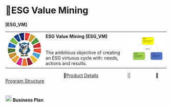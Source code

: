 # 🚧ESG Value Mining
<b>[ESG_VM]</b>
<table>
  <tr>
    <td><img src="OWL_0.jpg" alt="ESG" width="300"/></td>
    <td>
      <b>ESG Value Mining [ESG_VM]</b><br><br><br>
      The ambitious objective of creating an ESG virtuous cycle with: needs, actions and results.
    </td>
    <td><img src="Virtuous%20Cycle.png" alt="Virtuous Cycle" width="300"/></td>
  </tr>
</table>

&nbsp;&nbsp;&nbsp;&nbsp;&nbsp;&nbsp;&nbsp;&nbsp;&nbsp;&nbsp;&nbsp;&nbsp;&nbsp;&nbsp;&nbsp;&nbsp;&nbsp;&nbsp;&nbsp;&nbsp;&nbsp;&nbsp;&nbsp;&nbsp;&nbsp;&nbsp;&nbsp;&nbsp;&nbsp;&nbsp;&nbsp;&nbsp;&nbsp;&nbsp;&nbsp;&nbsp;&nbsp;&nbsp;&nbsp;&nbsp;&nbsp;&nbsp;&nbsp;&nbsp;&nbsp;&nbsp;🏁[Product Details](https://moriblo.github.io/ESG_VM_Product/)&nbsp;&nbsp;&nbsp;&nbsp;&nbsp;&nbsp;&nbsp;&nbsp;&nbsp;&nbsp;&nbsp;&nbsp;&nbsp;&nbsp;&nbsp;&nbsp;&nbsp;&nbsp;&nbsp;&nbsp;&nbsp;&nbsp;
||&nbsp;&nbsp;&nbsp;&nbsp;&nbsp;&nbsp;&nbsp;&nbsp;&nbsp;&nbsp;&nbsp;&nbsp;&nbsp;&nbsp;&nbsp;&nbsp;&nbsp;&nbsp;&nbsp;&nbsp;🌳[Program Structure](https://moriblo.github.io/ESG_VM_Program/)<br><br>

#### <a href="https://sway.office.com/s/Tb0rP36gTLqZ9spH/embed"><img src="https://github.githubassets.com/images/icons/emoji/unicode/1f519.png" width="20" height="20"></a> Business Plan
